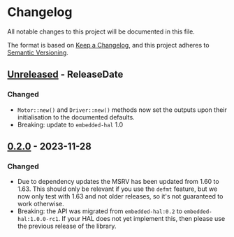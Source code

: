 # Changelog
All notable changes to this project will be documented in this file.

The format is based on [Keep a Changelog](https://keepachangelog.com/en/1.0.0/),
and this project adheres to [Semantic Versioning](https://semver.org/spec/v2.0.0.html).

<!-- next-header -->
## [Unreleased] - ReleaseDate
### Changed
* `Motor::new()` and `Driver::new()` methods now set the outputs upon their
  initialisation to the documented defaults.
* Breaking: update to `embedded-hal` 1.0

## [0.2.0] - 2023-11-28
### Changed
* Due to dependency updates the MSRV has been updated from 1.60 to 1.63. This should only be relevant if you use the `defmt` feature, but we now only test with 1.63 and not older releases, so it's not guaranteed to work otherwise.
* Breaking: the API was migrated from `embedded-hal:0.2` to `embedded-hal:1.0.0-rc1`.
  If your HAL does not yet implement this, then please use the previous release of the library.

<!-- next-url -->
[Unreleased]: https://github.com/rust-embedded-community/tb6612fng-rs/compare/v0.2.0...HEAD
[0.2.0]: https://github.com/rust-embedded-community/tb6612fng-rs/compare/v0.1.1...v0.2.0
